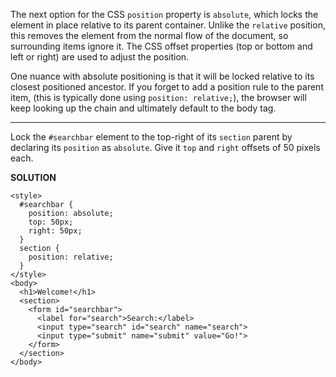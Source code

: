 The next option for the CSS `position` property is `absolute`, which locks the element in place relative to its parent container. 
Unlike the `relative` position, this removes the element from the normal flow of the document, so surrounding items ignore it. The CSS offset properties (top or bottom and left or right) are used to adjust the position.

One nuance with absolute positioning is that it will be locked relative to its closest positioned ancestor. 
If you forget to add a position rule to the parent item, (this is typically done using `position: relative;`), the browser will keep looking up the chain and ultimately default to the body tag.

---

Lock the `#searchbar` element to the top-right of its `section` parent by declaring its `position` as `absolute`. 
Give it `top` and `right` offsets of 50 pixels each.

**SOLUTION**

```
<style>
  #searchbar {
    position: absolute;
    top: 50px;
    right: 50px;
  }
  section {
    position: relative;
  }
</style>
<body>
  <h1>Welcome!</h1>
  <section>
    <form id="searchbar">
      <label for="search">Search:</label>
      <input type="search" id="search" name="search">
      <input type="submit" name="submit" value="Go!">
    </form>
  </section>
</body>
```
